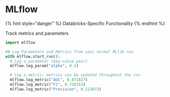 # MLflow

{% hint style="danger" %}
Databricks-Specific Functionality
{% endhint %}

Track metrics and parameters

```python
import mlflow

## Log Parameters and Metrics from your normal MLlib run
with mlflow.start_run():
  # Log a parameter (key-value pair)
  mlflow.log_param("alpha", 0.1)

  # Log a metric; metrics can be updated throughout the run
  mlflow.log_metric("AUC", 0.871827)
  mlflow.log_metric("F1", 0.726153)
  mlflow.log_metric("Precision", 0.213873)
```

